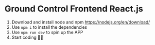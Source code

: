 # Ground Control Frontend React.js

1. Download and install node and npm https://nodejs.org/en/download/
2. Use `npm i` to install the dependencies
3. Use `npm run dev` to spin up the APP
8. Start coding 🧑‍💻
